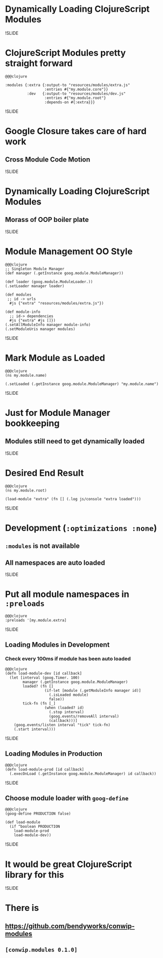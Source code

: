# Dynamically Loading ClojureScript Modules

!SLIDE
# ClojureScript Modules pretty straight forward

    @@@clojure

    :modules {:extra {:output-to "resources/modules/extra.js"
                      :entries #{"my.module.core"}}
              :dev   {:output-to "resources/modules/dev.js"
                      :entries #{"my.module.root"}
                      :depends-on #{:extra}}}

!SLIDE

# Google Closure takes care of hard work
## Cross Module Code Motion


!SLIDE

# Dynamically Loading ClojureScript Modules
## Morass of OOP boiler plate

!SLIDE

# Module Management OO Style

    @@@clojure
    ;; Singleton Module Manager
    (def manager (.getInstance goog.module.ModuleManager))

    (def loader (goog.module.ModuleLoader.))
    (.setLoader manager loader)

    (def modules
     ;; id -> urls
      #js {"extra" "resources/modules/extra.js"})

    (def module-info
      ;; id-> dependencies
      #js {"extra" #js []})
    (.setAllModuleInfo manager module-info)
    (.setModuleUris manager modules)

!SLIDE

# Mark Module as Loaded

    @@@clojure
    (ns my.module.name)

    (.setLoaded (.getInstance goog.module.ModuleManager) "my.module.name")

!SLIDE

# Just for Module Manager bookkeeping
## Modules still need to get dynamically loaded

!SLIDE

# Desired End Result

    @@@clojure
    (ns my.module.root)

    (load-module "extra" (fn [] (.log js/console "extra loaded")))

!SLIDE

# Development (`:optimizations :none`)
## `:modules` is not available
## All namespaces are auto loaded

!SLIDE

# Put all module namespaces in `:preloads`

    @@@clojure
    :preloads '[my.module.extra]

!SLIDE

## Loading Modules in Development
### Check every 100ms if module has been auto loaded

    @@@clojure
    (defn load-module-dev [id callback]
      (let [interval (goog.Timer. 100)
            manager (.getInstance goog.module.ModuleManager)
            loaded? (fn []
                      (if-let [module (.getModuleInfo manager id)]
                        (.isLoaded module)
                        false))
            tick-fn (fn [_]
                      (when (loaded? id)
                        (.stop interval)
                        (goog.events/removeAll interval)
                        (callback)))]
        (goog.events/listen interval "tick" tick-fn)
        (.start interval)))

!SLIDE

## Loading Modules in Production

    @@@clojure
    (defn load-module-prod [id callback]
      (.execOnLoad (.getInstance goog.module.ModuleManager) id callback))


!SLIDE

## Choose module loader with `goog-define`

    @@@clojure
    (goog-define PRODUCTION false)

    (def load-module
      (if ^boolean PRODUCTION
        load-module-prod
        load-module-dev))

!SLIDE

# It would be great ClojureScript library for this

!SLIDE

# There is
## https://github.com/bendyworks/conwip-modules
## `[conwip.modules 0.1.0]`
